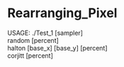 # Rearranging_Pixel

USAGE: ./Test_1 [sampler] <br>
                random [percent] <br>
                halton [base_x] [base_y] [percent] <br>
                corjitt [percent] <br>
